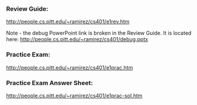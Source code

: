 ### Review Guide:

http://people.cs.pitt.edu/~ramirez/cs401/e1rev.htm

Note - the debug PowerPoint link is broken in the Review Guide.  It is located here: http://people.cs.pitt.edu/~ramirez/cs401/debug.pptx

### Practice Exam:

http://people.cs.pitt.edu/~ramirez/cs401/e1prac.htm

### Practice Exam Answer Sheet:

http://people.cs.pitt.edu/~ramirez/cs401/e1prac-sol.htm

